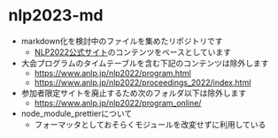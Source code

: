 # nlp2023-md
- markdown化を検討中のファイルを集めたリポジトリです
  - [NLP2022公式サイト](https://www.anlp.jp/nlp2022/)のコンテンツをベースとしています
- 大会プログラムのタイムテーブルを含む下記のコンテンツは除外します
  - https://www.anlp.jp/nlp2022/program.html
  - https://www.anlp.jp/nlp2022/proceedings_2022/index.html
- 参加者限定サイトを廃止するため次のフォルダ以下は除外します
  - https://www.anlp.jp/nlp2022/program_online/
- node_module_prettierについて
  - フォーマッタとしておそらくモジュールを改変せずに利用している
